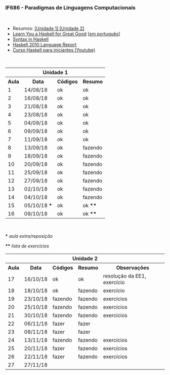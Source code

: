 <h3>IF686 - Paradigmas de Linguagens Computacionais</h3><br>
<ul>
	<li><a>Resumos: </a><a href="https://docs.google.com/document/d/1LgMNvYrUKqUFn3K_VRlWQiGzBunnfHEtLOZq9WtEuIU/edit?usp=sharing" target="_blank">[Unidade 1] </a><a href="https://docs.google.com/document/d/1Nw8qjXCSD4BhoD00VG4pt1vC9fh-RxWgZAdUJWIeea0/edit?usp=sharing" target="_blank">[Unidade 2]</a></li>
	<li><a href="http://learnyouahaskell.com/chapters" target="_blank">Learn You a Haskell for Great Good</a> [<a href="http://haskell.tailorfontela.com.br/chapters" target="_blank">em português</a>]</li>
	<li><a href="http://rigaux.org/language-study/syntax-across-languages-per-language/Haskell.html" target="_blank">Syntax in Haskell</a></li>
	<li><a href="https://www.haskell.org/onlinereport/haskell2010/" target="_blank">Haskell 2010 Language Report</a></li>
	<li><a href="https://www.youtube.com/playlist?list=PL8eBmR3QtPL3pDzQpwPYfWQ4NEPGu6j7z" target="_blank">Curso Haskell para iniciantes (Youtube)</a></li>
</ul>
<br>

<table>
	<tr>
		<th colspan="4">Unidade 1</th>
	</tr>
	<tr>
		<th>Aula</th>
		<th>Data</th>
		<th>Códigos</th>
		<th>Resumo</th>
	</tr>
	<tr>
		<td>1</td>
		<td>14/08/18</td>
		<td>ok</td>
		<td>ok</td>
	</tr>
	<tr>
		<td>2</td>
		<td>16/08/18</td>
		<td>ok</td>
		<td>ok</td>
	</tr>
	<tr>
		<td>3</td>
		<td>21/08/18</td>
		<td>ok</td>
		<td>ok</td>
	</tr>
	<tr>
		<td>4</td>
		<td>23/08/18</td>
		<td>ok</td>
		<td>ok</td>
	</tr>
	<tr>
		<td>5</td>
		<td>04/09/18</td>
		<td>ok</td>
		<td>ok</td>
	</tr>
	<tr>
		<td>6</td>
		<td>09/09/18</td>
		<td>ok</td>
		<td>ok</td>
	</tr>
	<tr>
		<td>7</td>
		<td>11/09/18</td>
		<td>ok</td>
		<td>ok</td>
	</tr>
	<tr>
		<td>8</td>
		<td>13/09/18</td>
		<td>ok</td>
		<td>fazendo</td>
	</tr>
	<tr>
		<td>9</td>
		<td>18/09/18</td>
		<td>ok</td>
		<td>fazendo</td>
	</tr>
	<tr>
		<td>10</td>
		<td>20/09/18</td>
		<td>ok</td>
		<td>fazendo</td>
	</tr>
	<tr>
		<td>11</td>
		<td>25/09/18</td>
		<td>ok</td>
		<td>fazendo</td>
	</tr>
	<tr>
		<td>12</td>
		<td>27/09/18</td>
		<td>ok</td>
		<td>fazendo</td>
	</tr>
	<tr>
		<td>13</td>
		<td>02/10/18</td>
		<td>ok</td>
		<td>fazendo</td>
	</tr>
	<tr>
		<td>14</td>
		<td>04/10/18</td>
		<td>ok</td>
		<td>fazendo</td>
	</tr>
	<tr>
		<td>15</td>
		<td>05/10/18 <b>*</b></td>
		<td>ok</td>
		<td>ok <b>**</b></td>
	</tr>
	<tr>
		<td>16</td>
		<td>09/10/18</td>
		<td>ok</td>
		<td>ok <b>**</b></td>
	</tr>
</table><br>
<p><b>*</b> <i>aula extra/reposição</i> </p>
<p><b>**</b> <i>lista de exercícios</i> </p>

<table>
	<tr>
		<th colspan="5">Unidade 2</th>
	</tr>
	<tr>
		<th>Aula</th>
		<th>Data</th>
		<th>Códigos</th>
		<th>Resumo</th>
		<th>Observações</th>
	</tr>
	<tr>
		<td>17</td>
		<td>16/10/18</td>
		<td>ok</td>
		<td>ok</td>
		<td>resolução da EE1, exercício</td>
	</tr>
	<tr>
		<td>18</td>
		<td>18/10/18</td>
		<td>ok</td>
		<td>fazendo</td>
		<td>exercício</td>
	</tr>
	<tr>
		<td>19</td>
		<td>23/10/18</td>
		<td>fazendo</td>
		<td>fazendo</td>
		<td>exercícios</td>
	</tr>
	<tr>
		<td>20</td>
		<td>25/10/18</td>
		<td>fazendo</td>
		<td>fazendo</td>
		<td>exercicios</td>
	</tr>
	<tr>
		<td>21</td>
		<td>30/10/18</td>
		<td>fazendo</td>
		<td>fazendo</td>
		<td>exercicios</td>
	</tr>
	<tr>
		<td>22</td>
		<td>06/11/18</td>
		<td>fazer</td>
		<td>fazer</td>
		<td></td>
	</tr>
	<tr>
		<td>23</td>
		<td>08/11/18</td>
		<td>fazer</td>
		<td>fazer</td>
		<td></td>
	</tr>
	<tr>
		<td>24</td>
		<td>13/11/18</td>
		<td>fazendo</td>
		<td>fazendo</td>
		<td>exercícios</td>
	</tr>
	<tr>
		<td>25</td>
		<td>20/11/18</td>
		<td>fazer</td>
		<td>fazendo</td>
		<td>exercícios</td>
	</tr>
	<tr>
		<td>26</td>
		<td>22/11/18</td>
		<td>fazer</td>
		<td>fazendo</td>
		<td>exercícios</td>
	</tr>
	<tr>
		<td>27</td>
		<td>27/11/18</td>
		<td></td>
		<td></td>
		<td></td>
	</tr>
</table><br>

